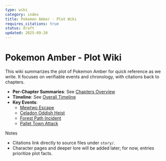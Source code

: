 ```yaml
---
type: wiki
category: index
title: Pokemon Amber - Plot Wiki
requires_citations: true
status: draft
updated: 2025-09-20
---
```


# Pokemon Amber - Plot Wiki

This wiki summarizes the plot of Pokemon Amber for quick reference as we write. It focuses on verifiable events and chronology, with citations back to chapters.

- **Per-Chapter Summaries**: See [Chapters Overview](./chapters.md)
- **Timeline**: See [Overall Timeline](./timeline.md)
- **Key Events**:
  - [Mewtwo Escape](./events/mewtwo_escape.md)
  - [Celadon Oddish Heist](./events/celadon_oddish_heist.md)
  - [Forest Path Incident](./events/forest_path_incident.md)
  - [Pallet Town Attack](./events/pallet_attack.md)

Notes
- Citations link directly to source files under `story/`.
- Character pages and deeper lore will be added later; for now, entries prioritize plot facts.
